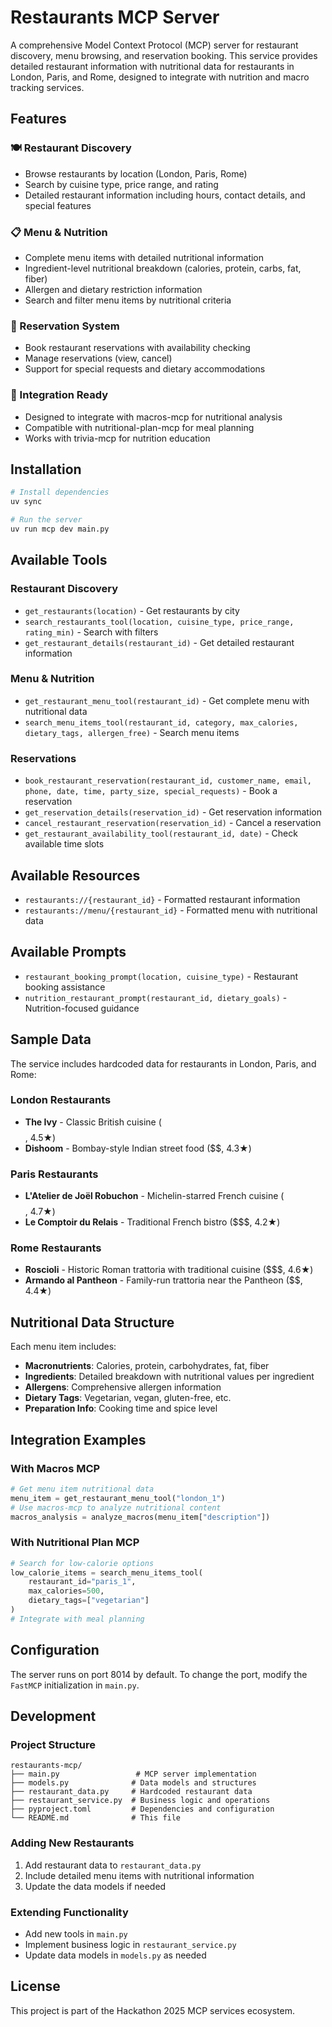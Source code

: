 # Restaurants MCP Server

A comprehensive Model Context Protocol (MCP) server for restaurant discovery, menu browsing, and reservation booking. This service provides detailed restaurant information with nutritional data for restaurants in London, Paris, and Rome, designed to integrate with nutrition and macro tracking services.

## Features

### 🍽️ Restaurant Discovery
- Browse restaurants by location (London, Paris, Rome)
- Search by cuisine type, price range, and rating
- Detailed restaurant information including hours, contact details, and special features

### 📋 Menu & Nutrition
- Complete menu items with detailed nutritional information
- Ingredient-level nutritional breakdown (calories, protein, carbs, fat, fiber)
- Allergen and dietary restriction information
- Search and filter menu items by nutritional criteria

### 📅 Reservation System
- Book restaurant reservations with availability checking
- Manage reservations (view, cancel)
- Support for special requests and dietary accommodations

### 🔗 Integration Ready
- Designed to integrate with macros-mcp for nutritional analysis
- Compatible with nutritional-plan-mcp for meal planning
- Works with trivia-mcp for nutrition education

## Installation

```bash
# Install dependencies
uv sync

# Run the server
uv run mcp dev main.py
```

## Available Tools

### Restaurant Discovery
- `get_restaurants(location)` - Get restaurants by city
- `search_restaurants_tool(location, cuisine_type, price_range, rating_min)` - Search with filters
- `get_restaurant_details(restaurant_id)` - Get detailed restaurant information

### Menu & Nutrition
- `get_restaurant_menu_tool(restaurant_id)` - Get complete menu with nutritional data
- `search_menu_items_tool(restaurant_id, category, max_calories, dietary_tags, allergen_free)` - Search menu items

### Reservations
- `book_restaurant_reservation(restaurant_id, customer_name, email, phone, date, time, party_size, special_requests)` - Book a reservation
- `get_reservation_details(reservation_id)` - Get reservation information
- `cancel_restaurant_reservation(reservation_id)` - Cancel a reservation
- `get_restaurant_availability_tool(restaurant_id, date)` - Check available time slots

## Available Resources

- `restaurants://{restaurant_id}` - Formatted restaurant information
- `restaurants://menu/{restaurant_id}` - Formatted menu with nutritional data

## Available Prompts

- `restaurant_booking_prompt(location, cuisine_type)` - Restaurant booking assistance
- `nutrition_restaurant_prompt(restaurant_id, dietary_goals)` - Nutrition-focused guidance

## Sample Data

The service includes hardcoded data for restaurants in London, Paris, and Rome:

### London Restaurants
- **The Ivy** - Classic British cuisine ($$$$, 4.5★)
- **Dishoom** - Bombay-style Indian street food ($$, 4.3★)

### Paris Restaurants
- **L'Atelier de Joël Robuchon** - Michelin-starred French cuisine ($$$$, 4.7★)
- **Le Comptoir du Relais** - Traditional French bistro ($$$, 4.2★)

### Rome Restaurants
- **Roscioli** - Historic Roman trattoria with traditional cuisine ($$$, 4.6★)
- **Armando al Pantheon** - Family-run trattoria near the Pantheon ($$, 4.4★)

## Nutritional Data Structure

Each menu item includes:
- **Macronutrients**: Calories, protein, carbohydrates, fat, fiber
- **Ingredients**: Detailed breakdown with nutritional values per ingredient
- **Allergens**: Comprehensive allergen information
- **Dietary Tags**: Vegetarian, vegan, gluten-free, etc.
- **Preparation Info**: Cooking time and spice level

## Integration Examples

### With Macros MCP
```python
# Get menu item nutritional data
menu_item = get_restaurant_menu_tool("london_1")
# Use macros-mcp to analyze nutritional content
macros_analysis = analyze_macros(menu_item["description"])
```

### With Nutritional Plan MCP
```python
# Search for low-calorie options
low_calorie_items = search_menu_items_tool(
    restaurant_id="paris_1",
    max_calories=500,
    dietary_tags=["vegetarian"]
)
# Integrate with meal planning
```

## Configuration

The server runs on port 8014 by default. To change the port, modify the `FastMCP` initialization in `main.py`.

## Development

### Project Structure
```
restaurants-mcp/
├── main.py                 # MCP server implementation
├── models.py              # Data models and structures
├── restaurant_data.py     # Hardcoded restaurant data
├── restaurant_service.py  # Business logic and operations
├── pyproject.toml         # Dependencies and configuration
└── README.md              # This file
```

### Adding New Restaurants
1. Add restaurant data to `restaurant_data.py`
2. Include detailed menu items with nutritional information
3. Update the data models if needed

### Extending Functionality
- Add new tools in `main.py`
- Implement business logic in `restaurant_service.py`
- Update data models in `models.py` as needed

## License

This project is part of the Hackathon 2025 MCP services ecosystem.